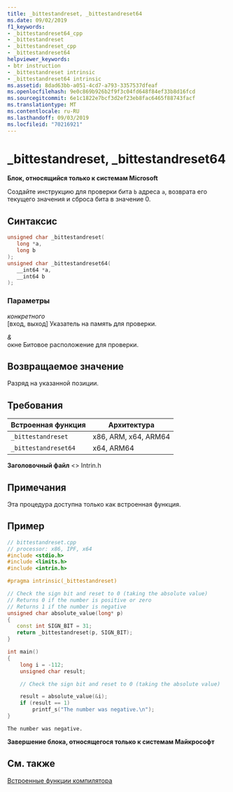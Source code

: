```yaml
---
title: _bittestandreset, _bittestandreset64
ms.date: 09/02/2019
f1_keywords:
- _bittestandreset64_cpp
- _bittestandreset
- _bittestandreset_cpp
- _bittestandreset64
helpviewer_keywords:
- btr instruction
- _bittestandreset intrinsic
- _bittestandreset64 intrinsic
ms.assetid: 8dad63bb-a051-4cd7-a793-3357537dfeaf
ms.openlocfilehash: 9e0c869b926b2f9f3c04fd648f84ef33b8d16fcd
ms.sourcegitcommit: 6e1c1822e7bcf3d2ef23eb8fac6465f88743facf
ms.translationtype: MT
ms.contentlocale: ru-RU
ms.lasthandoff: 09/03/2019
ms.locfileid: "70216921"
---
```

# <a name="_bittestandreset-_bittestandreset64"></a>_bittestandreset, _bittestandreset64

**Блок, относящийся только к системам Microsoft**

Создайте инструкцию для проверки бита `b` адреса `a`, возврата его текущего значения и сброса бита в значение 0.

## <a name="syntax"></a>Синтаксис

```C
unsigned char _bittestandreset(
   long *a,
   long b
);
unsigned char _bittestandreset64(
   __int64 *a,
   __int64 b
);
```

### <a name="parameters"></a>Параметры

*конкретного*\
[вход, выход] Указатель на память для проверки.

*&* \
окне Битовое расположение для проверки.

## <a name="return-value"></a>Возвращаемое значение

Разряд на указанной позиции.

## <a name="requirements"></a>Требования

|Встроенная функция|Архитектура|
|---------------|------------------|
|`_bittestandreset`|x86, ARM, x64, ARM64|
|`_bittestandreset64`|x64, ARM64|

**Заголовочный файл** \<> Intrin.h

## <a name="remarks"></a>Примечания

Эта процедура доступна только как встроенная функция.

## <a name="example"></a>Пример

```cpp
// bittestandreset.cpp
// processor: x86, IPF, x64
#include <stdio.h>
#include <limits.h>
#include <intrin.h>

#pragma intrinsic(_bittestandreset)

// Check the sign bit and reset to 0 (taking the absolute value)
// Returns 0 if the number is positive or zero
// Returns 1 if the number is negative
unsigned char absolute_value(long* p)
{
   const int SIGN_BIT = 31;
   return _bittestandreset(p, SIGN_BIT);
}

int main()
{
    long i = -112;
    unsigned char result;

    // Check the sign bit and reset to 0 (taking the absolute value)

    result = absolute_value(&i);
    if (result == 1)
        printf_s("The number was negative.\n");
}
```

```Output
The number was negative.
```

**Завершение блока, относящегося только к системам Майкрософт**

## <a name="see-also"></a>См. также

[Встроенные функции компилятора](../intrinsics/compiler-intrinsics.md)
